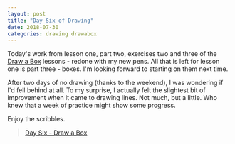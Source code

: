 ```yaml
---
layout: post
title: "Day Six of Drawing"
date: 2018-07-30
categories: drawing drawabox
---
```

Today's work from lesson one, part two, exercises two and three of the
<a href="http://www.drawabox.com">Draw a Box</a> lessons - redone with my new
pens. All that is left for lesson one is part three - boxes. I'm looking
forward to starting on them next time.

After two days of no drawing (thanks to the weekend), I was wondering if I'd
fell behind at all. To my surprise, I actually felt the slightest bit of
improvement when it came to drawing lines. Not much, but a little. Who knew
that a week of practice might show some progress.

Enjoy the scribbles.

<blockquote class="imgur-embed-pub" lang="en" data-id="a/BSFm7MS"><a href="//imgur.com/BSFm7MS">Day Six - Draw a Box</a></blockquote><script async src="//s.imgur.com/min/embed.js" charset="utf-8"></script>
